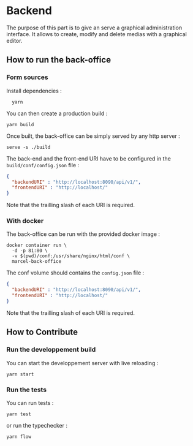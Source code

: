# Backend

The purpose of this part is to give an serve a graphical administration interface. It allows to create, modify and delete medias with a graphical editor.

## How to run the back-office

### Form sources

Install dependencies :

```shell
  yarn
```

You can then create a production build :

```shell
yarn build
```

Once built, the back-office can be simply served by any http server :

```shel
serve -s ./build
```

The back-end and the front-end URI have to be configured in the `build/conf/config.json` file :

```json
{
  "backendURI" : "http://localhost:8090/api/v1/",
  "frontendURI" : "http://localhost/"
}
```

Note that the trailling slash of each URI is required.

### With docker

The back-office can be run with the provided docker image :

```shell
docker container run \
  -d -p 81:80 \
  -v $(pwd)/conf:/usr/share/nginx/html/conf \
  marcel-back-office
```

The conf volume should contains the `config.json` file :

```json
{
  "backendURI" : "http://localhost:8090/api/v1/",
  "frontendURI" : "http://localhost/"
}
```

Note that the trailling slash of each URI is required.

## How to Contribute

### Run the developpement build

You can start the developpement server with live reloading :

```shell
yarn start
```

### Run the tests

You can run tests :

```shell
yarn test
```

or run the typechecker :
```shell
yarn flow
```

